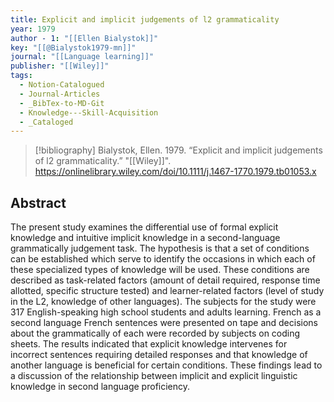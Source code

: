 ```yaml
---
title: Explicit and implicit judgements of l2 grammaticality
year: 1979
author - 1: "[[Ellen Bialystok]]"
key: "[[@Bialystok1979-mn]]"
journal: "[[Language learning]]"
publisher: "[[Wiley]]"
tags:
  - Notion-Catalogued
  - Journal-Articles
  - _BibTex-to-MD-Git
  - Knowledge---Skill-Acquisition
  - _Cataloged
---
```


> [!bibliography]
> Bialystok, Ellen. 1979. “Explicit and implicit judgements of l2 grammaticality.” "[[Wiley]]". https://onlinelibrary.wiley.com/doi/10.1111/j.1467-1770.1979.tb01053.x

## Abstract
The present study examines the differential use of formal explicit knowledge and intuitive implicit knowledge in a second-language grammatically judgement task. The hypothesis is that a set of conditions can be established which serve to identify the occasions in which each of these specialized types of knowledge will be used. These conditions are described as task-related factors (amount of detail required, response time allotted, specific structure tested) and learner-related factors (level of study in the L2, knowledge of other languages). The subjects for the study were 317 English-speaking high school students and adults learning. French as a second language French sentences were presented on tape and decisions about the grammatically of each were recorded by subjects on coding sheets. The results indicated that explicit knowledge intervenes for incorrect sentences requiring detailed responses and that knowledge of another language is beneficial for certain conditions. These findings lead to a discussion of the relationship between implicit and explicit linguistic knowledge in second language proficiency.